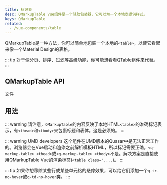 ```yaml
---
title: 标记表
desc: QMarkupTable Vue组件是一个辅助包装器，它可以为一个本地表提供样式。
keys: QMarkupTable
related:
  - /vue-components/table
---
```


QMarkupTable是一种方法，你可以简单地包装一个本地的`<table>`，以使它看起来像一个Material Design的表格。

::: tip
对于像分页、排序、过滤等高级功能，你可能想看看[QTable](/vue-components/table)组件来代替。
:::

## QMarkupTable API

<QMarkupTable>文件

## 用法

::: warning
请注意，`QMarkupTable`的内容反映了本地HTML`<table>`的准确标记表示，有`<thead>`和`<tbody>`来包裹标题和表体。这是必须的。
:::

::: warning UMD developers
这个组件在UMD版本的Quasar中是无法正常工作的。浏览器会在Vue启动和渲染之前解析模板HTML，所以标记需要正确。`<q-markup-table> <thead>`或`<q-markup-table> <tbody>`不是。解决方案是直接使用QMarkupTable Vue的渲染标签(`<table class="....`)。
:::

<doc-example title="基本" file="QMarkupTable/Basic" no-edit />

<doc-example title="分离器" file="QMarkupTable/Separators" no-edit />

<doc-example title="黑暗" file="QMarkupTable/Dark" no-edit />

<doc-example title="自定义" file="QMarkupTable/Customization" no-edit />

::: tip
如果你想移除某些行或某些单元格的悬停效果，可以给它们添加一个`q-tr-no-hover`或`q-td-no-hover`类。
:::
